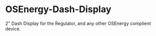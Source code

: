 # OSEnergy-Dash-Display
2" Dash Display for the Regulator, and any other OSEnergy complient device.
